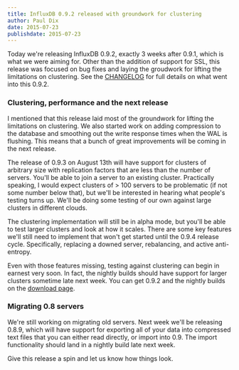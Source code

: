 ```yaml
---
title: InfluxDB 0.9.2 released with groundwork for clustering
author: Paul Dix
date: 2015-07-23
publishdate: 2015-07-23
---
```


Today we're releasing InfluxDB 0.9.2, exactly 3 weeks after 0.9.1, which is what we were aiming for. Other than the addition of support for SSL, this release was focused on bug fixes and laying the groudwork for lifting the limitations on clustering. See the <a href="https://github.com/influxdb/influxdb/blob/master/CHANGELOG.md" target="_">CHANGELOG</a> for full details on what went into this 0.9.2.

### Clustering, performance and the next release

I mentioned that this release laid most of the groundwork for lifting the limitations on clustering. We also started work on adding compression to the database and smoothing out the write response times when the WAL is flushing. This means that a bunch of great improvements will be coming in the next release.

The release of 0.9.3 on August 13th will have support for clusters of arbitrary size with replication factors that are less than the number of servers. You'll be able to join a server to an existing cluster. Practically speaking, I would expect clusters of > 100 servers to be problematic (if not some number below that), but we'll be interested in hearing what people's testing turns up. We'll be doing some testing of our own against large clusters in different clouds.

The clustering implementation will still be in alpha mode, but you'll be able to test larger clusters and look at how it scales. There are some key features we'll still need to implement that won't get started until the 0.9.4 release cycle. Specifically, replacing a downed server, rebalancing, and active anti-entropy.

Even with those features missing, testing against clustering can begin in earnest very soon. In fact, the nightly builds should have support for larger clusters sometime late next week. You can get 0.9.2 and the nightly builds on the <a href="/download/index.html" target="_">download page</a>.

### Migrating 0.8 servers

We're still working on migrating old servers. Next week we'll be releasing 0.8.9, which will have support for exporting all of your data into compressed text files that you can either read directly, or import into 0.9. The import functionality should land in a nightly build late next week.

Give this release a spin and let us know how things look.